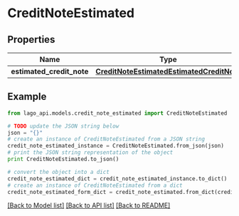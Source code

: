 # CreditNoteEstimated


## Properties

Name | Type | Description | Notes
------------ | ------------- | ------------- | -------------
**estimated_credit_note** | [**CreditNoteEstimatedEstimatedCreditNote**](CreditNoteEstimatedEstimatedCreditNote.md) |  | 

## Example

```python
from lago_api.models.credit_note_estimated import CreditNoteEstimated

# TODO update the JSON string below
json = "{}"
# create an instance of CreditNoteEstimated from a JSON string
credit_note_estimated_instance = CreditNoteEstimated.from_json(json)
# print the JSON string representation of the object
print CreditNoteEstimated.to_json()

# convert the object into a dict
credit_note_estimated_dict = credit_note_estimated_instance.to_dict()
# create an instance of CreditNoteEstimated from a dict
credit_note_estimated_form_dict = credit_note_estimated.from_dict(credit_note_estimated_dict)
```
[[Back to Model list]](../README.md#documentation-for-models) [[Back to API list]](../README.md#documentation-for-api-endpoints) [[Back to README]](../README.md)


